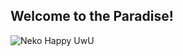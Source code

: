 ## Welcome to the Paradise!

![Neko Happy UwU](https://i.pinimg.com/originals/f5/91/1b/f5911b6b69ca9a114372a5cf890807a6.gif "Chocola - Nekopara")

